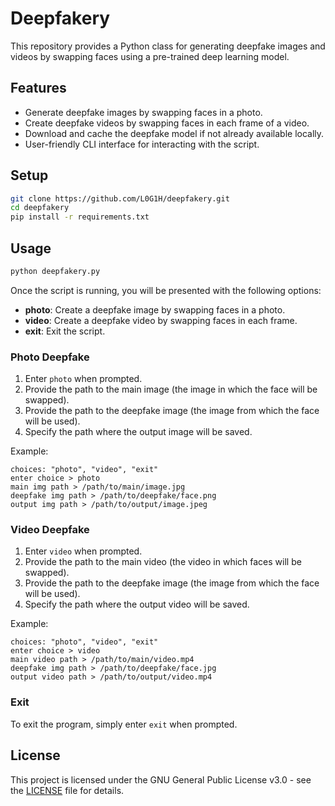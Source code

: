 # Deepfakery
This repository provides a Python class for generating deepfake images and videos by swapping faces using a pre-trained deep learning model.

## Features
- Generate deepfake images by swapping faces in a photo.
- Create deepfake videos by swapping faces in each frame of a video.
- Download and cache the deepfake model if not already available locally.
- User-friendly CLI interface for interacting with the script.

## Setup
```bash
git clone https://github.com/L0G1H/deepfakery.git
cd deepfakery
pip install -r requirements.txt
```

## Usage
```bash
python deepfakery.py
```

Once the script is running, you will be presented with the following options:

- **photo**: Create a deepfake image by swapping faces in a photo.
- **video**: Create a deepfake video by swapping faces in each frame.
- **exit**: Exit the script.

### Photo Deepfake

1. Enter `photo` when prompted.
2. Provide the path to the main image (the image in which the face will be swapped).
3. Provide the path to the deepfake image (the image from which the face will be used).
4. Specify the path where the output image will be saved.

Example:
```
choices: "photo", "video", "exit"
enter choice > photo
main img path > /path/to/main/image.jpg
deepfake img path > /path/to/deepfake/face.png
output img path > /path/to/output/image.jpeg
```

### Video Deepfake
1. Enter `video` when prompted.
2. Provide the path to the main video (the video in which faces will be swapped).
3. Provide the path to the deepfake image (the image from which the face will be used).
4. Specify the path where the output video will be saved.

Example:
```
choices: "photo", "video", "exit"
enter choice > video
main video path > /path/to/main/video.mp4
deepfake img path > /path/to/deepfake/face.jpg
output video path > /path/to/output/video.mp4
```

### Exit
To exit the program, simply enter `exit` when prompted.

## License
This project is licensed under the GNU General Public License v3.0 - see the [LICENSE](LICENSE) file for details.
